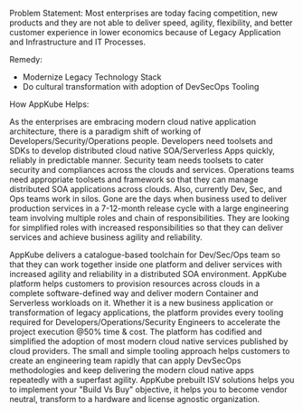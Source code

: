Problem Statement:
    Most enterprises are today facing competition, new products and they are not able to deliver speed, agility, flexibility, and better customer experience in lower economics because of Legacy Application and Infrastructure and IT Processes.

Remedy:
-   Modernize Legacy Technology Stack
-   Do cultural transformation with adoption of DevSecOps Tooling

How AppKube Helps:


As the enterprises are embracing modern cloud native application architecture, there is a paradigm shift of working of Developers/Security/Operations people. Developers need toolsets and SDKs to develop distributed cloud native SOA/Serverless Apps quickly, reliably in predictable manner. Security team needs toolsets to cater security and compliances across the clouds and services. Operations teams need appropriate toolsets and framework so that they can manage distributed SOA applications across clouds. Also, currently Dev, Sec, and Ops teams work in silos. Gone are the days when business used to deliver production services in a 7-12-month release cycle with a large engineering team involving multiple roles and chain of responsibilities. They are looking for simplified roles with increased responsibilities so that they can deliver services and achieve business agility and reliability.


AppKube delivers a catalogue-based toolchain for Dev/Sec/Ops team so that they can work together inside one platform and deliver services with increased agility and reliability in a distributed SOA environment. AppKube platform helps customers to provision resources across clouds in a complete software-defined way and deliver modern Container and Serverless workloads on it. Whether it is a new business application or transformation of legacy applications, the platform provides every tooling required for Developers/Operations/Security Engineers to accelerate the project execution @50% time & cost. The platform has codified and simplified the adoption of most modern cloud native services published by cloud providers. The small and simple tooling approach helps customers to create an engineering team rapidly that can apply DevSecOps methodologies and keep delivering the modern cloud native apps repeatedly with a superfast agility. AppKube prebuilt ISV solutions helps you to implement your "Build Vs Buy" objective, it helps you to become vendor neutral, transform to a hardware and license agnostic organization.
